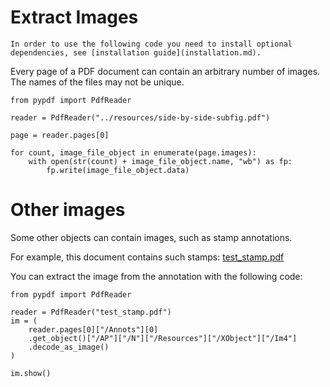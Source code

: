 # Extract Images

```{note}
In order to use the following code you need to install optional
dependencies, see [installation guide](installation.md).
```

Every page of a PDF document can contain an arbitrary number of images.
The names of the files may not be unique.

```{testcode}
from pypdf import PdfReader

reader = PdfReader("../resources/side-by-side-subfig.pdf")

page = reader.pages[0]

for count, image_file_object in enumerate(page.images):
    with open(str(count) + image_file_object.name, "wb") as fp:
        fp.write(image_file_object.data)
```

# Other images

Some other objects can contain images, such as stamp annotations.

For example, this document contains such stamps:
[test_stamp.pdf](https://github.com/user-attachments/files/15751424/test_stamp.pdf)

You can extract the image from the annotation with the following code:

```{testcode}
from pypdf import PdfReader

reader = PdfReader("test_stamp.pdf")
im = (
    reader.pages[0]["/Annots"][0]
    .get_object()["/AP"]["/N"]["/Resources"]["/XObject"]["/Im4"]
    .decode_as_image()
)

im.show()
```

